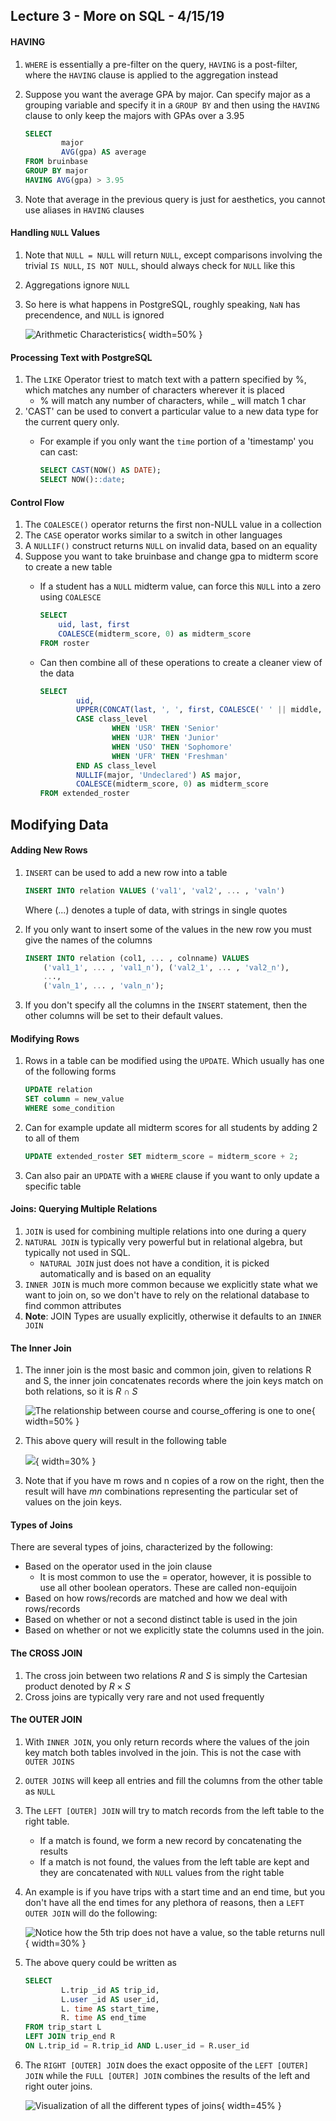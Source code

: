 ## Lecture 3 - More on SQL - 4/15/19

#### HAVING

1. `WHERE` is essentially a pre-filter on the query, `HAVING` is a post-filter,
    where the `HAVING` clause is applied to the aggregation instead
2. Suppose you want the average GPA by major. Can specify major as a grouping
    variable and specify it in a `GROUP BY` and then using the `HAVING` clause
    to only keep the majors with GPAs over a 3.95

    ```sql
    SELECT
            major
            AVG(gpa) AS average
    FROM bruinbase
    GROUP BY major
    HAVING AVG(gpa) > 3.95
    ```
3. Note that average in the previous query is just for aesthetics, you cannot use aliases
    in `HAVING` clauses

#### Handling `NULL` Values

1. Note that `NULL = NULL` will return `NULL`, except comparisons involving the trivial
   `IS NULL`, `IS NOT NULL`, should always check for `NULL` like this
2. Aggregations ignore `NULL`
3. So here is what happens in PostgreSQL, roughly speaking, `NaN` has precendence, and `NULL`
    is ignored

    ![Arithmetic Characteristics](images/NULL.png){ width=50% }

#### Processing Text with PostgreSQL

1. The `LIKE` Operator triest to match text with a pattern specified by %, which matches any
    number of characters wherever it is placed
    * % will match any number of characters, while _ will match 1 char
2. 'CAST' can be used to convert a particular value to a new data type for the current query only.
    * For example if you only want the `time` portion of a 'timestamp' you can cast:

        ```sql
        SELECT CAST(NOW() AS DATE);
        SELECT NOW()::date;
        ```

#### Control Flow

1. The `COALESCE()` operator returns the first non-NULL value in a collection
2. The `CASE` operator works similar to a switch in other languages
3. A `NULLIF()` construct returns `NULL` on invalid data, based on an equality
4. Suppose you want to take bruinbase and change gpa to midterm score to create a new table
    * If a student has a `NULL` midterm value, can force this `NULL` into a zero using `COALESCE`

        ```sql
        SELECT
            uid, last, first
            COALESCE(midterm_score, 0) as midterm_score
        FROM roster
        ```
    * Can then combine all of these operations to create a cleaner view of the data

        ```sql
        SELECT
                uid,
                UPPER(CONCAT(last, ', ', first, COALESCE(' ' || middle, ''))) as name,
                CASE class_level
                        WHEN 'USR' THEN 'Senior'
                        WHEN 'UJR' THEN 'Junior'
                        WHEN 'USO' THEN 'Sophomore'
                        WHEN 'UFR' THEN 'Freshman'
                END AS class_level
                NULLIF(major, 'Undeclared') AS major,
                COALESCE(midterm_score, 0) as midterm_score
        FROM extended_roster
        ```

## Modifying Data

#### Adding New Rows

1. `INSERT` can be used to add a new row into a table

    ```sql
    INSERT INTO relation VALUES ('val1', 'val2', ... , 'valn')
    ```
    Where (...) denotes a tuple of data, with strings in single quotes
2. If you only want to insert some of the values in the new row you must give the names
    of the columns

    ```sql
    INSERT INTO relation (col1, ... , colnname) VALUES
        ('val1_1', ... , 'val1_n'), ('val2_1', ... , 'val2_n'),
        ...,
        ('valn_1', ... , 'valn_n');
    ```
3. If you don't specify all the columns in the `INSERT` statement, then the other columns will
    be set to their default values.

#### Modifying Rows

1. Rows in a table can be modified using the `UPDATE`. Which usually has one of the following forms

    ```sql
    UPDATE relation
    SET column = new_value
    WHERE some_condition
    ```
2. Can for example update all midterm scores for all students by adding 2 to all of them

    ```sql
    UPDATE extended_roster SET midterm_score = midterm_score + 2;
    ```
3. Can also pair an `UPDATE` with a `WHERE` clause if you want to only update a specific table

#### Joins: Querying Multiple Relations

1. `JOIN` is used for combining multiple relations into one during a query
2. `NATURAL JOIN` is typically very powerful but in relational algebra, but typically not used
    in SQL.
    * `NATURAL JOIN` just does not have a condition, it is picked automatically and is based on
        an equality
3. `INNER JOIN` is much more common because we explicitly state what we want to join on, so we
    don't have to rely on the relational database to find common attributes
4. **Note**: JOIN Types are usually explicitly, otherwise it defaults to an `INNER JOIN`


#### The Inner Join

1. The inner join is the most basic and common join, given to relations R and S, the inner join
    concatenates records where the join keys match on both relations, so it is $R \cap S$

    ![The relationship between course and course_offering is one to one](images/inner_join.png){ width=50% }

2. This above query will result in the following table

    ![](images/inner_join_res.png){ width=30% }

3. Note that if you have m rows and n copies of a row on the right, then the result will have $mn$
    combinations representing the particular set of values on the join keys.

#### Types of Joins

There are several types of joins, characterized by the following:

* Based on the operator used in the join clause
    * It is most common to use the = operator, however, it is possible to use all other
        boolean operators. These are called non-equijoin
* Based on how rows/records are matched and how we deal with rows/records
* Based on whether or not a second distinct table is used in the join
* Based on whether or not we explicitly state the columns used in the join.

#### The CROSS JOIN

1. The cross join between two relations $R$ and $S$ is simply the Cartesian product denoted by
    $R \times S$
2. Cross joins are typically very rare and not used frequently

#### The OUTER JOIN

1. With `INNER JOIN`, you only return records where the values of the join key match both tables
   involved in the join. This is not the case with `OUTER JOINS`
2. `OUTER JOINS` will keep all entries and fill the columns from the other table as `NULL`
3. The `LEFT [OUTER] JOIN` will try to match records from the left table to the right table.
    * If a match is found, we form a  new record by concatenating the results
    * If a match is not found, the values from the left table are kept and they are concatenated
        with `NULL` values from the right table
4. An example is if you have trips with a start time and an end time, but you don't have all the
   end times for any plethora of reasons, then a `LEFT OUTER JOIN` will do the following:

      ![Notice how the 5th trip does not have a value, so the table returns null](images/outer_join.png){ width=30% }

5. The above query could be written as

    ```sql
    SELECT
            L.trip _id AS trip_id,
            L.user _id AS user_id,
            L. time AS start_time,
            R. time AS end_time
    FROM trip_start L
    LEFT JOIN trip_end R
    ON L.trip_id = R.trip_id AND L.user_id = R.user_id
    ```
6. The `RIGHT [OUTER] JOIN` does the exact opposite of the `LEFT [OUTER] JOIN` while the `FULL
   [OUTER] JOIN` combines the results of the left and right outer joins.

   ![Visualization of all the different types of joins](images/sql_joins.jpg){ width=45% }


